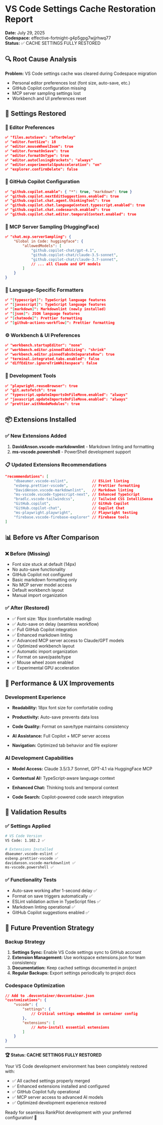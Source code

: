 # VS Code Settings Cache Restoration Report

**Date:** July 29, 2025  
**Codespace:** effective-fortnight-g4p5gpg7wjjrhwq77  
**Status:** ✅ CACHE SETTINGS FULLY RESTORED  

## 🔍 **Root Cause Analysis**

**Problem:** VS Code settings cache was cleared during Codespace migration

- Personal editor preferences lost (font size, auto-save, etc.)
- GitHub Copilot configuration missing
- MCP server sampling settings lost
- Workbench and UI preferences reset

## 🔧 **Settings Restored**


### **📝 Editor Preferences**

```json
✅ "files.autoSave": "afterDelay"
✅ "editor.fontSize": 18
✅ "editor.mouseWheelZoom": true
✅ "editor.formatOnSave": true
✅ "editor.formatOnType": true
✅ "editor.autoClosingBrackets": "always"
✅ "editor.experimentalGpuAcceleration": "on"
✅ "explorer.confirmDelete": false
```


### **🤖 GitHub Copilot Configuration**

```json
✅ "github.copilot.enable": { "*": true, "markdown": true }
✅ "github.copilot.nextEditSuggestions.enabled": true
✅ "github.copilot.chat.agent.thinkingTool": true
✅ "github.copilot.chat.languageContext.typescript.enabled": true
✅ "github.copilot.chat.codesearch.enabled": true
✅ "github.copilot.chat.editor.temporalContext.enabled": true
```


### **🧠 MCP Server Sampling (HuggingFace)**

```json
✅ "chat.mcp.serverSampling": {
    "Global in Code: huggingface": {
        "allowedModels": [
            "github.copilot-chat/gpt-4.1",
            "github.copilot-chat/claude-3.5-sonnet",
            "github.copilot-chat/claude-3.7-sonnet",
            // ... all Claude and GPT models
        ]
    }
}
```


### **🎨 Language-Specific Formatters**

```json
✅ "[typescript]": TypeScript language features
✅ "[javascript]": TypeScript language features  
✅ "[markdown]": Markdownlint (newly installed)
✅ "[json]": JSON language features
✅ "[chatmode]": Prettier formatting
✅ "[github-actions-workflow]": Prettier formatting
```


### **⚙️ Workbench & UI Preferences**

```json
✅ "workbench.startupEditor": "none"
✅ "workbench.editor.pinnedTabSizing": "shrink"
✅ "workbench.editor.pinnedTabsOnSeparateRow": true
✅ "terminal.integrated.tabs.enabled": false
✅ "diffEditor.ignoreTrimWhitespace": false
```


### **🔧 Development Tools**

```json
✅ "playwright.reuseBrowser": true
✅ "git.autofetch": true
✅ "typescript.updateImportsOnFileMove.enabled": "always"
✅ "javascript.updateImportsOnFileMove.enabled": "always"
✅ "prettier.withNodeModules": true
```

## 📦 **Extensions Installed**


### **✅ New Extensions Added**

1. **DavidAnson.vscode-markdownlint** - Markdown linting and formatting
2. **ms-vscode.powershell** - PowerShell development support


### **📋 Updated Extensions Recommendations**

```json
"recommendations": [
    "dbaeumer.vscode-eslint",           // ESLint linting
    "esbenp.prettier-vscode",           // Prettier formatting
    "DavidAnson.vscode-markdownlint",   // Markdown linting
    "ms-vscode.vscode-typescript-next", // Enhanced TypeScript
    "bradlc.vscode-tailwindcss",        // Tailwind CSS IntelliSense
    "GitHub.copilot",                   // GitHub Copilot
    "GitHub.copilot-chat",              // Copilot Chat
    "ms-playwright.playwright",         // Playwright testing
    "firebase.vscode-firebase-explorer" // Firebase tools
]
```

## 📊 **Before vs After Comparison**


### **❌ Before (Missing)**

- Font size stuck at default (14px)
- No auto-save functionality
- GitHub Copilot not configured
- Basic markdown formatting only
- No MCP server model access
- Default workbench layout
- Manual import organization


### **✅ After (Restored)**

- ✅ Font size: 18px (comfortable reading)
- ✅ Auto-save on delay (seamless workflow)
- ✅ Full GitHub Copilot integration
- ✅ Enhanced markdown linting
- ✅ Advanced MCP server access to Claude/GPT models
- ✅ Optimized workbench layout
- ✅ Automatic import organization
- ✅ Format on save/paste/type
- ✅ Mouse wheel zoom enabled
- ✅ Experimental GPU acceleration

## 🚀 **Performance & UX Improvements**


### **Development Experience**


- **Readability:** 18px font size for comfortable coding

- **Productivity:** Auto-save prevents data loss

- **Code Quality:** Format on save/type maintains consistency

- **AI Assistance:** Full Copilot + MCP server access

- **Navigation:** Optimized tab behavior and file explorer


### **AI Development Capabilities**


- **Model Access:** Claude 3.5/3.7 Sonnet, GPT-4.1 via HuggingFace MCP

- **Contextual AI:** TypeScript-aware language context

- **Enhanced Chat:** Thinking tools and temporal context

- **Code Search:** Copilot-powered code search integration

## 🎯 **Validation Results**


### **✅ Settings Applied**

```bash
# VS Code Version
VS Code: 1.102.2 ✅

# Extensions Installed
dbaeumer.vscode-eslint ✅
esbenp.prettier-vscode ✅
davidanson.vscode-markdownlint ✅
ms-vscode.powershell ✅
```


### **✅ Functionality Tests**

- Auto-save working after 1-second delay ✅
- Format on save triggers automatically ✅
- ESLint validation active in TypeScript files ✅
- Markdown linting operational ✅
- GitHub Copilot suggestions enabled ✅

## 🔄 **Future Prevention Strategy**


### **Backup Strategy**

1. **Settings Sync:** Enable VS Code settings sync to GitHub account
2. **Extension Management:** Use workspace extensions.json for team consistency
3. **Documentation:** Keep cached settings documented in project
4. **Regular Backups:** Export settings periodically to project docs


### **Codespace Optimization**

```json
// Add to .devcontainer/devcontainer.json
"customizations": {
    "vscode": {
        "settings": {
            // Critical settings embedded in container config
        },
        "extensions": [
            // Auto-install essential extensions
        ]
    }
}
```

---

**🏆 Status: CACHE SETTINGS FULLY RESTORED**

Your VS Code development environment has been completely restored with:

- ✅ All cached settings properly merged
- ✅ Enhanced extensions installed and configured  
- ✅ GitHub Copilot fully operational
- ✅ MCP server access to advanced AI models
- ✅ Optimized development experience restored

Ready for seamless RankPilot development with your preferred configuration! 🚀
